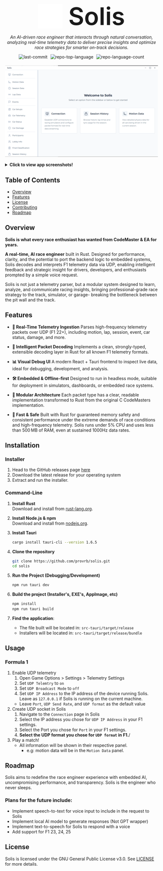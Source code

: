 <div align="center" style="display: flex; align-items: center; justify-content: center; gap: 20px;">
  <img src="src-tauri/icons/solis-128x128-2.png" style="filter: brightness(0) invert(1); height: 80px;">
  <span style="font-weight: 600; font-size: 80px; line-height: 80px; margin: 0; text-decoration: none;">Solis</span>
</div>

<div style="max-width: 700px; margin: 20px auto; text-align: center;">
  <p><em>An AI-driven race engineer that interacts through natural conversation, analyzing real-time telemetry data to deliver precise insights and optimize race strategies for smarter on-track decisions.</em></p>

  <img alt="last-commit" src="https://img.shields.io/github/last-commit/provrb/solis?style=flat&logo=git&logoColor=white&color=0080ff" style="margin-right: 6px;">
  <img alt="repo-top-language" src="https://img.shields.io/github/languages/top/provrb/solis?style=flat&color=0080ff" style="margin-right: 6px;">
  <img alt="repo-language-count" src="https://img.shields.io/github/languages/count/provrb/solis?style=flat&color=0080ff">
</div>

![](/docs/home.png)

<details>
   <summary><b>Click to view app screenshots!</b></summary>

   ![](/docs/home.png)
   <p align="center"><em>Home Screen</em></p>

   ![](/docs/connect.png)
   <p align="center"><em>Connection Screen</em></p>

   ![](/docs/car_damage.png)
   <p align="center"><em>Car Damage Telemtry Updates</em></p>

   ![](/docs/motion_data.png)
   <p align="center"><em>Motion Data Telemtry Updates</em></p>

   ![](/docs/session_data.png)
   <p align="center"><em>Session Data Telemtry Updates</em></p>  
</details>

## Table of Contents
- [Overview](#overview)
- [Features](#features)
- [License](#license)
- [Contributing](#contributing)
- [Roadmap](#roadmap)

## Overview
**Solis is what every race enthusiast has wanted from CodeMaster & EA for years.**

**A real-time, AI race engineer** built in Rust. Designed for performance, clarity, and the potential to port the backend logic to embedded systems, Solis decodes and interprets F1 telemetry data via UDP, enabling intelligent feedback and strategic insight for drivers, developers, and enthusiasts prompted by a simple voice request.

Solis is not just a telemetry parser, but a modular system designed to learn, analyze, and communicate racing insights, bringing professional-grade race strategy to the track, simulator, or garage- breaking the bottleneck between the pit wall and the track.

## Features
- **📡 Real-Time Telemetry Ingestion** Parses high-frequency telemetry packets over UDP (F1 22+), including motion, lap, session, event, car status, damage, and more.

- **🧠 Intelligent Packet Decoding**  Implements a clean, strongly-typed, extensible decoding layer in Rust for all known F1 telemetry formats.

- **📊 Visual Debug UI**  A modern React + Tauri frontend to inspect live data, ideal for debugging, development, and analysis.

- **🛠️ Embedded & Offline-first**  Designed to run in headless mode, suitable for deployment in simulators, dashboards, or embedded race systems.

- **📁 Modular Architecture**  Each packet type has a clear, readable implementation transformed to Rust from the original C CodeMasters implementation.

- **🚀 Fast & Safe**  Built with Rust for guaranteed memory safety and consistent performance under the extreme demands of race conditions and high-frequency telemetry. Solis runs under 5% CPU and uses less than 500 MB of RAM, even at sustained 1000Hz data rates.


## Installation

### Installer

1. Head to the GitHub releases page [here](https://github.com/provrb/solis/releases)
2. Download the latest release for your operating system
3. Extract and run the installer.

### Command-Line

1. **Install Rust**  
   Download and install from [rust-lang.org](https://www.rust-lang.org/tools/install).

1. **Install Node.js & npm**  
   Download and install from [nodejs.org](https://nodejs.org/en/download).

3. **Install Tauri**

   ```sh
   cargo install tauri-cli --version 1.6.5
   ```

4. **Clone the repository**

   ```sh
   git clone https://github.com/provrb/solis.git
   cd solis
   ```

5. **Run the Project (Debugging/Development)**
   ```sh
   npm run tauri dev
   ```

5. **Build the project (Installer's, EXE's, AppImage, etc)**

   ```sh
   npm install
   npm run tauri build
   ```

6. **Find the application**:

   - The file built will be located in: `src-tauri/target/release`
   - Installers will be located in: `src-tauri/target/release/bundle`

## Usage
### Formula 1
1. Enable UDP telemetry
    1. Open Game Options > Settings > Telemetry Settings
    2. Set `UDP Telemtry` to `on`
    3. Set `UDP Broadcast Mode` to `off`
    4. Set `UDP IP Address` to the IP address of the device running Solis. Leave as `127.0.0.1` if Solis is running on the current machine.
    - Leave `Port`, `UDP Send Rate`, and `UDP format` as the default value
2. Create UDP socket in Solis
    1. Navigate to the `Connection` page in Solis
    2. Select the IP address you chose for `UDP IP Address` in your F1 settings. 
    3. Select the Port you chose for `Port` in your F1 settings. 
    4. **Select the UDP format you chose for `UDP format` in F1.**/
3. Play a match!
    - All information will be shown in their respective panel.
        - e.g: motion data will be in the `Motion Data` panel.

## Roadmap
Solis aims to redefine the race engineer experience with embedded AI, uncompromising performance, and transparency. Solis is the engineer who never sleeps.

### Plans for the future include:
- Implement speech-to-text for voice input to include in the request to Solis
- Implement local AI model to generate responses (Not GPT wrapper)
- Implement text-to-speech for Solis to respond with a voice
- Add support for F1 23, 24, 25

## License
Solis is licensed under the GNU General Public License v3.0. See [LICENSE](/LICENSE.md) for more details.